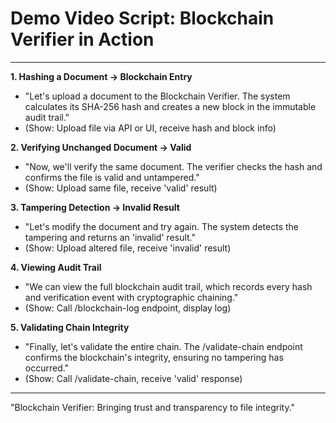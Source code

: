 # Demo Video Script: Blockchain Verifier in Action

---

**1. Hashing a Document → Blockchain Entry**
- "Let's upload a document to the Blockchain Verifier. The system calculates its SHA-256 hash and creates a new block in the immutable audit trail."
- (Show: Upload file via API or UI, receive hash and block info)

**2. Verifying Unchanged Document → Valid**
- "Now, we'll verify the same document. The verifier checks the hash and confirms the file is valid and untampered."
- (Show: Upload same file, receive 'valid' result)

**3. Tampering Detection → Invalid Result**
- "Let's modify the document and try again. The system detects the tampering and returns an 'invalid' result."
- (Show: Upload altered file, receive 'invalid' result)

**4. Viewing Audit Trail**
- "We can view the full blockchain audit trail, which records every hash and verification event with cryptographic chaining."
- (Show: Call /blockchain-log endpoint, display log)

**5. Validating Chain Integrity**
- "Finally, let's validate the entire chain. The /validate-chain endpoint confirms the blockchain's integrity, ensuring no tampering has occurred."
- (Show: Call /validate-chain, receive 'valid' response)

---

"Blockchain Verifier: Bringing trust and transparency to file integrity."